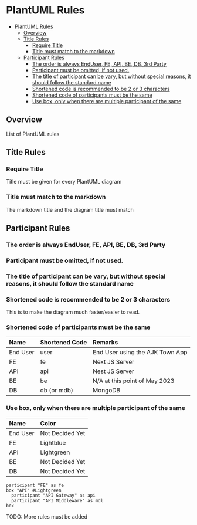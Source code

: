 # PlantUML Rules

<!-- TOC -->

- [PlantUML Rules](#plantuml-rules)
  - [Overview](#overview)
  - [Title Rules](#title-rules)
    - [Require Title](#require-title)
    - [Title must match to the markdown](#title-must-match-to-the-markdown)
  - [Participant Rules](#participant-rules)
    - [The order is always EndUser, FE, API, BE, DB, 3rd Party](#the-order-is-always-enduser-fe-api-be-db-3rd-party)
    - [Participant must be omitted, if not used.](#participant-must-be-omitted-if-not-used)
    - [The title of participant can be vary, but without special reasons, it should follow the standard name](#the-title-of-participant-can-be-vary-but-without-special-reasons-it-should-follow-the-standard-name)
    - [Shortened code is recommended to be 2 or 3 characters](#shortened-code-is-recommended-to-be-2-or-3-characters)
    - [Shortened code of participants must be the same](#shortened-code-of-participants-must-be-the-same)
    - [Use box, only when there are multiple participant of the same](#use-box-only-when-there-are-multiple-participant-of-the-same)

<!-- /TOC -->

## Overview

List of PlantUML rules


## Title Rules

### Require Title

Title must be given for every PlantUML diagram


### Title must match to the markdown

The markdown title and the diagram title must match

## Participant Rules

### The order is always EndUser, FE, API, BE, DB, 3rd Party

### Participant must be omitted, if not used.


### The title of participant can be vary, but without special reasons, it should follow the standard name

### Shortened code is recommended to be 2 or 3 characters

This is to make the diagram much faster/easier to read.

### Shortened code of participants must be the same

| Name     | Shortened Code | Remarks                         |
|:---------|:---------------|:--------------------------------|
| End User | user           | End User using the AJK Town App |
| FE       | fe             | Next JS Server                  |
| API      | api            | Nest JS Server                  |
| BE       | be             | N/A at this point of May 2023   |
| DB       | db (or mdb)    | MongoDB                         |


### Use box, only when there are multiple participant of the same

| Name     | Color           |
|:---------|:----------------|
| End User | Not Decided Yet |
| FE       | Lightblue       |
| API      | Lightgreen      |
| BE       | Not Decided Yet |
| DB       | Not Decided Yet |

```plantuml
participant "FE" as fe
box "API" #Lightgreen
  participant "API Gateway" as api
  participant "API Middleware" as mdl
box
```


TODO: More rules must be added